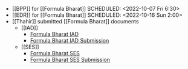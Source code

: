 - [[BPP]] for [[Formula Bharat]] 
  SCHEDULED: <2022-10-07 Fri 6:30>
- [[EDR]] for [[Formula Bharat]] 
  SCHEDULED: <2022-10-16 Sun 2:00>
- [[Thahir]] submitted [[Formula Bharat]] documents
	- [[IAD]]
		- [Formula Bharat IAD](https://drive.google.com/file/d/1xp_Cih-m-Gqa0RPDzDOxK4EH_tLcKBVw/view?usp=sharing)
		- [Formula Bharat IAD Submission](https://drive.google.com/file/d/1WwTm9YL2oIpqjpwV747cP7aLt_Gstkhy/view?usp=drivesdk)
	- [[SES]]
		- [Formula Bharat SES](https://docs.google.com/spreadsheets/d/1ynbKRf2ZKJPqriKi58lAvdlL6mdYMxlHeUXDoLwn8IU/edit?usp=sharing)
		- [Formula Bharat SES Submission](https://docs.google.com/spreadsheets/d/1WaIYYevl91rUJVwXyFfyxpsU2qzcnMUT/edit?usp=drivesdk&ouid=110700540691844755280&rtpof=true&sd=true)